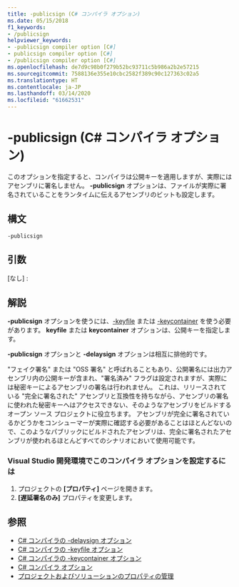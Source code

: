 ```yaml
---
title: -publicsign (C# コンパイラ オプション)
ms.date: 05/15/2018
f1_keywords:
- /publicsign
helpviewer_keywords:
- -publicsign compiler option [C#]
- publicsign compiler option [C#]
- /publicsign compiler option [C#]
ms.openlocfilehash: de7d9c98b0f279b52bc93711c5b986a2b2e57215
ms.sourcegitcommit: 7588136e355e10cbc2582f389c90c127363c02a5
ms.translationtype: HT
ms.contentlocale: ja-JP
ms.lasthandoff: 03/14/2020
ms.locfileid: "61662531"
---
```

# <a name="-publicsign-c-compiler-options"></a>-publicsign (C# コンパイラ オプション)

このオプションを指定すると、コンパイラは公開キーを適用しますが、実際にはアセンブリに署名しません。 **-publicsign** オプションは、ファイルが実際に署名されていることをランタイムに伝えるアセンブリのビットも設定します。

## <a name="syntax"></a>構文

```console
-publicsign
```

## <a name="arguments"></a>引数

[なし] :

## <a name="remarks"></a>解説

**-publicsign** オプションを使うには、[-keyfile](keyfile-compiler-option.md) または [-keycontainer](keycontainer-compiler-option.md) を使う必要があります。 **keyfile** または **keycontainer** オプションは、公開キーを指定します。

**-publicsign** オプションと **-delaysign** オプションは相互に排他的です。

"フェイク署名" または "OSS 署名" と呼ばれることもあり、公開署名には出力アセンブリ内の公開キーが含まれ、"署名済み" フラグは設定されますが、実際には秘密キーによるアセンブリの署名は行われません。 これは、リリースされている "完全に署名された" アセンブリと互換性を持ちながら、アセンブリの署名に使われた秘密キーへはアクセスできない、そのようなアセンブリをビルドするオープン ソース プロジェクトに役立ちます。 アセンブリが完全に署名されているかどうかをコンシューマーが実際に確認する必要があることはほとんどないので、このようなパブリックにビルドされたアセンブリは、完全に署名されたアセンブリが使われるほとんどすべてのシナリオにおいて使用可能です。

### <a name="to-set-this-compiler-option-in-the-visual-studio-development-environment"></a>Visual Studio 開発環境でこのコンパイラ オプションを設定するには

1. プロジェクトの **[プロパティ]** ページを開きます。
1. **[遅延署名のみ]** プロパティを変更します。

## <a name="see-also"></a>参照

- [C# コンパイラの -delaysign オプション](delaysign-compiler-option.md)
- [C# コンパイラの -keyfile オプション](keyfile-compiler-option.md)
- [C# コンパイラの -keycontainer オプション](keycontainer-compiler-option.md)
- [C# コンパイラ オプション](index.md)
- [プロジェクトおよびソリューションのプロパティの管理](/visualstudio/ide/managing-project-and-solution-properties)
